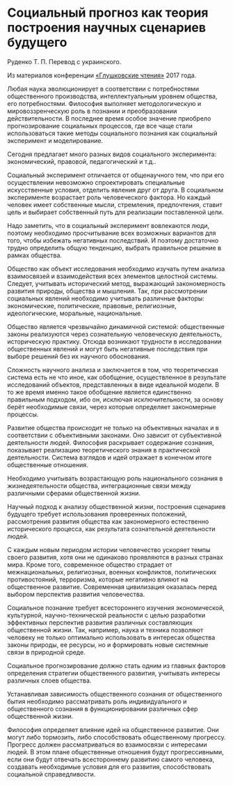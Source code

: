 # Социальный прогноз как теория построения научных сценариев будущего

Руденко Т. П. Перевод с украинского.

Из материалов конференции [«Глушковские чтения»](../глушковские-чтения.md) 2017 года.

Любая наука эволюционирует в соответствии с потребностями общественного производства, интеллектуальным уровнем общества, его потребностями. Философия выполняет методологическую и мировоззренческую роль в познании и преобразовании действительности. В последнее время особое значение приобрело прогнозирование социальных процессов, где все чаще стали использоваться такие методы социального познания как социальный эксперимент и моделирование.

Сегодня предлагает много разных видов социального эксперимента: экономический, правовой, педагогический и т.д..

Социальный эксперимент отличается от общенаучного тем, что при его осуществлении невозможно спроектировать специальные искусственные условия, отделить явления друг от друга. В социальном эксперименте возрастает роль человеческого фактора. Но каждый человек имеет собственные мысли, стремления, предпочтения, ставит цель и выбирает собственный путь для реализации поставленной цели.

Надо заметить, что в социальный эксперимент вовлекаются люди, поэтому необходимо просчитывание всех возможных вариантов для того, чтобы избежать негативных последствий. И поэтому достаточно трудно определить общую тенденцию, выбрать правильное решение в рамках общества.

Общество как объект исследования необходимо изучать путем анализа взаимосвязей и взаимодействия всех элементов целостной системы. Следует, учитывать исторический метод, выражающий закономерность развития природы, общества и мышления. Так, при рассмотрении социальных явлений необходимо учитывать различные факторы: экономические, политические, правовые, религиозные, идеологические, моральные, национальные.

Общество является чрезвычайно динамичной системой: общественные законы реализуются через сознательную человеческую деятельность, историческую практику. Отсюда возникают трудности в исследовании общественных явлений и могут быть негативные последствия при выборе решений без их научного обоснования.

Сложность научного анализа и заключается в том, что теоретическая система есть не что иное, как обобщение, осуществленное в результате исследований объектов, представленных в виде идеальной модели. В то же время именно такое обобщение является единственно правильным подходом, ибо он, исключая исключительности, за основу берёт необходимые связи, через которые определяет закономерные процессы.

Развитие общества происходит не только на объективных началах и в соответствии с объективными законами. Оно зависит от субъективной деятельности людей. Философия раскрывает содержание сознания, показывает реализацию теоретического знания в практической деятельности. Система взглядов и идей отражает в конечном итоге общественные отношения.

Необходимо учитывать возрастающую роль национального сознания в жизнедеятельности общества, интеграционные связи между различными сферами общественной жизни.

Научный подход к анализу общественной жизни, построения сценариев будущего требует использования проверенных положений, рассмотрения развития общества как закономерного естественно исторического процесса, как результата сознательной деятельности людей.

С каждым новым периодом истории человечество ускоряет темпы своего развития, хотя они не одинаково проявляются в разных странах мира. Кроме того, современное общество страдает от межнациональных, религиозных, военных конфликтов, политических противостояний, терроризма, которые негативно влияют на общественное развитие. Современная цивилизация оказалась перед выбором перспектив развития человечества.

Социальное познание требует всестороннего изучения экономической, культурной, научно-технической реальности с целью разработки эффективных перспектив развития различных составляющих общественной жизни. Так, например, наука и техника позволяют человеку не только оптимально использовать в интересах общества законы природы, ее ресурсы, но и формировать новые системные связи в природной среде.

Социальное прогнозирование должно стать одним из главных факторов определения стратегии общественного развития, учитывать интересы различных слоев общества.

Устанавливая зависимость общественного сознания от общественного бытия необходимо рассматривать роль индивидуального и общественного сознания в функционировании различных сфер общественной жизни.

Философия определяет влияние идей на общественное развитие. Они могут либо тормозить, либо способствовать общественному прогрессу. Прогресс должен рассматриваться во взаимосвязи с интересами людей. В этом плане общественные отношения будут прогрессивными, если они будут отвечать всестороннему развитию самого человека, создавать необходимые условия для его развития, способствовать социальной справедливости.